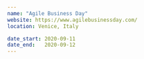 ```yaml
---
name: "Agile Business Day"
website: https://www.agilebusinessday.com/
location: Venice, Italy

date_start: 2020-09-11
date_end:   2020-09-12
---
```

